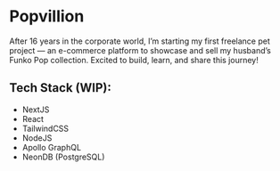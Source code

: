 # Popvillion
After 16 years in the corporate world, I’m starting my first freelance pet project — an e-commerce platform to showcase and sell my husband’s Funko Pop collection. Excited to build, learn, and share this journey!

## Tech Stack (WIP):
- NextJS
- React
- TailwindCSS
- NodeJS
- Apollo GraphQL
- NeonDB (PostgreSQL)
